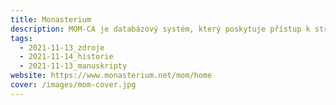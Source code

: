 ```yaml
---
title: Monasterium
description: MOM-CA je databázový systém, který poskytuje přístup k středověkým a raně novověkým listinám z různých institucí.
tags:
  - 2021-11-13_zdroje
  - 2021-11-14_historie
  - 2021-11-13_manuskripty
website: https://www.monasterium.net/mom/home
cover: /images/mom-cover.jpg
---
```

